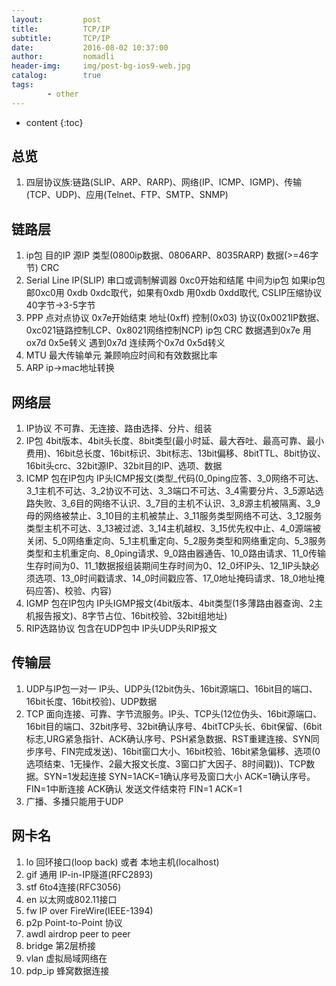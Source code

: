 ```yaml
---
layout:         post
title:          TCP/IP
subtitle:       TCP/IP
date:           2016-08-02 10:37:00
author:         nomadli
header-img:     img/post-bg-ios9-web.jpg
catalog:        true
tags:
        - other
---
```


* content
{:toc}

## 总览
1. 四层协议族:链路(SLIP、ARP、RARP)、网络(IP、ICMP、IGMP)、传输(TCP、UDP)、应用(Telnet、FTP、SMTP、SNMP)

## 链路层
1. ip包 目的IP 源IP 类型(0800ip数据、0806ARP、8035RARP) 数据(>=46字节) CRC
2. Serial Line IP(SLIP) 串口或调制解调器 0xc0开始和结尾 中间为ip包 如果ip包邮0xc0用 0xdb 0xdc取代，如果有0xdb 用0xdb 0xdd取代, CSLIP压缩协议 40字节->3-5字节
3. PPP 点对点协议 0x7e开始结束 地址(0xff) 控制(0x03) 协议(0x0021IP数据、0xc021链路控制LCP、0x8021网络控制NCP) ip包 CRC 数据遇到0x7e 用 ox7d 0x5e转义 遇到0x7d 连续两个0x7d 0x5d转义
4. MTU 最大传输单元 兼顾响应时间和有效数据比率
5. ARP ip->mac地址转换

## 网络层
1. IP协议 不可靠、无连接、路由选择、分片、组装
2. IP包 4bit版本、4bit头长度、8bit类型(最小时延、最大吞吐、最高可靠、最小费用)、16bit总长度、16bit标识、3bit标志、13bit偏移、8bitTTL、8bit协议、16bit头crc、32bit源IP、32bit目的IP、选项、数据
3. ICMP 包在IP包内 IP头ICMP报文(类型_代码(0_0ping应答、3_0网络不可达、3_1主机不可达、3_2协议不可达、3_3端口不可达、3_4需要分片、3_5源站选路失败、3_6目的网络不认识、3_7目的主机不认识、3_8源主机被隔离、3_9母的网络被禁止、3_10目的主机被禁止、3_11服务类型网络不可达、3_12服务类型主机不可达、3_13被过滤、3_14主机越权、3_15优先权中止、4_0源端被关闭、5_0网络重定向、5_1主机重定向、5_2服务类型和网络重定向、5_3服务类型和主机重定向、8_0ping请求、9_0路由器通告、10_0路由请求、11_0传输生存时间为0、11_1数据报组装期间生存时间为0、12_0坏IP头、12_1IP头缺必须选项、13_0时间戳请求、14_0时间戳应答、17_0地址掩码请求、18_0地址掩码应答)、校验、内容)
4. IGMP 包在IP包内 IP头IGMP报文(4bit版本、4bit类型(1多薄路由器查询、2主机报告报文)、8字节占位、16bit校验、32bit组地址) 
5. RIP选路协议 包含在UDP包中 IP头UDP头RIP报文

## 传输层
1. UDP与IP包一对一 IP头、UDP头(12bit伪头、16bit源端口、16bit目的端口、16bit长度、16bit校验)、UDP数据
2. TCP 面向连接、可靠、字节流服务。IP头、TCP头(12位伪头、16bit源端口、16bit目的端口、32bit序号、32bit确认序号、4bitTCP头长、6bit保留、(6bit标志,URG紧急指针、ACK确认序号、PSH紧急数据、RST重建连接、SYN同步序号、FIN完成发送)、16bit窗口大小、16bit校验、16bit紧急偏移、选项(0选项结束、1无操作、2最大报文长度、3窗口扩大因子、8时间戳))、TCP数据。SYN=1发起连接 SYN=1ACK=1确认序号及窗口大小 ACK=1确认序号。FIN=1中断连接 ACK确认 发送文件结束符 FIN=1 ACK=1
3. 广播、多播只能用于UDP

## 网卡名
1. lo		回环接口(loop back) 或者 本地主机(localhost)
2. gif		通用 IP-in-IP隧道(RFC2893)
3. stf		6to4连接(RFC3056)
4. en		以太网或802.11接口
5. fw		IP over FireWire(IEEE-1394)
6. p2p 	Point-to-Point 协议
7. awdl	airdrop peer to peer
8. bridge 第2层桥接
9. vlan	虚拟局域网络在
10. pdp_ip 蜂窝数据连接